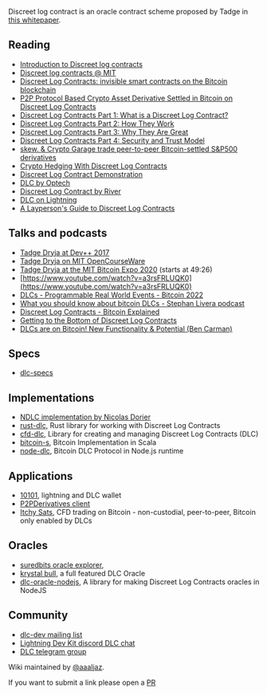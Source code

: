 Discreet log contract is an oracle contract scheme proposed by Tadge in [this whitepaper](https://adiabat.github.io/dlc.pdf).

## Reading
* [Introduction to Discreet log contracts](https://github.com/discreetlogcontracts/dlcspecs/blob/master/Introduction.md)
* [Discreet log contracts @ MIT](https://dci.mit.edu/smart-contracts)
* [Discreet Log Contracts: invisible smart contracts on the Bitcoin blockchain](https://medium.com/@gertjaap/discreet-log-contracts-invisible-smart-contracts-on-the-bitcoin-blockchain-cc8afbdbf0db)
* [P2P Protocol Based Crypto Asset Derivative Settled in Bitcoin on Discreet Log Contracts](https://medium.com/crypto-garage/p2p-protocol-based-crypto-asset-derivative-settled-in-bitcoin-on-discreet-log-contracts-13c823448ae8)
* [Discreet Log Contracts Part 1: What is a Discreet Log Contract?](https://suredbits.com/discreet-log-contracts-part-1-what-is-a-discreet-log-contract/)
* [Discreet Log Contracts Part 2: How They Work](https://suredbits.com/discreet-log-contracts-part-2-how-they-work-adaptor-version/)
* [Discreet Log Contracts Part 3: Why They Are Great](https://suredbits.com/discreet-log-contracts-part-3-why-they-are-great/)
* [Discreet Log Contracts Part 4: Security and Trust Model](https://suredbits.com/discreet-log-contracts-part-4-security-and-trust-model/)
* [skew. & Crypto Garage trade peer-to-peer Bitcoin-settled S&P500 derivatives](https://medium.com/crypto-garage/skew-crypto-garage-trade-peer-to-peer-bitcoin-settled-s-p500-derivatives-f9958db011dd)
* [Crypto Hedging With Discreet Log Contracts](https://suredbits.com/crypto-hedging-with-discreet-log-contracts/)
* [Discreet Log Contract Demonstration](https://suredbits.com/discreet-log-contract-demonstration/)
* [DLC by Optech](https://bitcoinops.org/en/topics/discreet-log-contracts/)
* [Discreet Log Contract by River](https://river.com/learn/terms/d/discreet-log-contract-dlc/)
* [DLC on Lightning](https://medium.com/crypto-garage/dlc-on-lightning-cb5d191f6e64)
* [A Layperson's Guide to Discreet Log Contracts](https://atomic.finance/blog/a-laypersons-guide-to-discreet-log-contracts-atomic-yield-series-part-3/)

## Talks and podcasts

* [Tadge Dryja at Dev++ 2017](https://www.youtube.com/watch?v=FU-rA5dkTHI)
* [Tadge Dryja on MIT OpenCourseWare](https://www.youtube.com/watch?v=P6AX8KdXAts)
* [Tadge Dryja at the MIT Bitcoin Expo 2020](https://livestream.com/accounts/2261474/events/9019383/videos/202643580) (starts at 49:26)
* [https://www.youtube.com/watch?v=a3rsFRLUQK0](https://www.youtube.com/watch?v=a3rsFRLUQK0)
* [DLCs - Programmable Real World Events - Bitcoin 2022](https://www.youtube.com/watch?v=w7uoFXsAR6Y)
* [What you should know about bitcoin DLCs - Stephan Livera podcast](https://stephanlivera.com/episode/219/)
* [Discreet Log Contracts - Bitcoin Explained](https://podcasts.google.com/feed/aHR0cHM6Ly9uYWRvYnRjLmxpYnN5bi5jb20vcnNz/episode/YTc0ZGY5MzEtMDE3Yy00ZTQ2LTkzNjgtZTQ2N2JmZDQxYWQz)
* [Getting to the Bottom of Discreet Log Contracts](https://podcasts.google.com/feed/aHR0cHM6Ly9hbmNob3IuZm0vcy83MmNhYmJlOC9wb2RjYXN0L3Jzcw/episode/NmE0YzVlNWYtYmJhYi00NjUyLWI1ZTItNzA2MjFkYmJmM2Yx)
* [DLCs are on Bitcoin! New Functionality & Potential (Ben Carman)](https://podcasts.google.com/feed/aHR0cHM6Ly9hbmNob3IuZm0vcy84MGQ1Y2ZjL3BvZGNhc3QvcnNz/episode/MjBhZTJkZDgtODI1ZC00NzNkLWE5NTktMTE5N2MxNWQzN2U4)

## Specs
* [dlc-specs](https://github.com/discreetlogcontracts/dlcspecs)

## Implementations 
* [NDLC implementation by Nicolas Dorier](https://github.com/dgarage/NDLC) 
* [rust-dlc](https://github.com/p2pderivatives/rust-dlc), Rust library for working with Discreet Log Contracts 
* [cfd-dlc](https://github.com/p2pderivatives/cfd-dlc), Library for creating and managing Discreet Log Contracts (DLC) 
* [bitcoin-s](https://github.com/bitcoin-s/bitcoin-s), Bitcoin Implementation in Scala 
* [node-dlc](https://github.com/AtomicFinance/node-dlc), Bitcoin DLC Protocol in Node.js runtime 

## Applications 
* [10101](https://github.com/get10101/10101), lightning and DLC wallet
* [P2PDerivatives client ](https://github.com/p2pderivatives/p2pderivatives-client)
* [Itchy Sats](https://github.com/itchysats/itchysats), CFD trading on Bitcoin - non-custodial, peer-to-peer, Bitcoin only enabled by DLCs

## Oracles
* [suredbits oracle explorer](https://oracle.suredbits.com/), 
* [krystal bull](https://github.com/bitcoin-s/krystal-bull), a full featured DLC Oracle
* [dlc-oracle-nodejs](https://github.com/mit-dci/dlc-oracle-nodejs),  A library for making Discreet Log Contracts oracles in NodeJS 


## Community 
* [dlc-dev mailing list](https://mailmanlists.org/mailman/listinfo/dlc-dev)
* [Lightning Dev Kit discord DLC chat](https://discord.gg/5AcknnMfBw)
* [DLC telegram group](https://t.me/BitcoinDLCs)




 Wiki maintained by [@aaaljaz](https://twitter.com/aaaljaz).
 
 If you want to submit a link please open a [PR](https://github.com/aljazceru/discreet-log-contracts)
